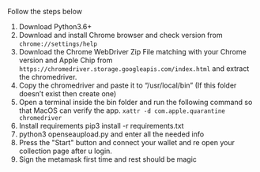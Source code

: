 Follow the steps below 
1. Download Python3.6+ 
2. Download and install Chrome browser and check version from `chrome://settings/help`
3. Download the Chrome WebDriver Zip File matching with your Chrome version and Apple Chip from `https://chromedriver.storage.googleapis.com/index.html` and extract the chromedriver.
4. Copy the chromedriver and paste it to “/usr/local/bin” (If this folder doesn’t exist then create one)
5. Open a terminal inside the bin folder and run the following command so that MacOS can verify the app. 
     `xattr -d com.apple.quarantine chromedriver`
6. Install requirements pip3 install -r requirements.txt
5. python3 openseaupload.py and enter all the needed info
7. Press the "Start" button and connect your wallet and re open your collection page after u login.
9. Sign the metamask first time and rest should be magic 
